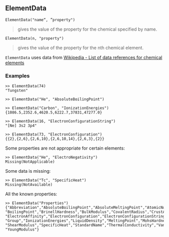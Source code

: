 ## ElementData

```
ElementData("name“, ”property")
```
> gives the value of the property for the chemical specified by name.

```
ElementData(n, "property")
```

> gives the value of the property for the nth chemical element.

`ElementData` uses data from [Wikipedia - List of data references for chemical elements](https://en.wikipedia.org/wiki/List_of_data_references_for_chemical_elements)

### Examples

```
>> ElementData(74)
"Tungsten"

>> ElementData("He", "AbsoluteBoilingPoint")

>> ElementData("Carbon", "IonizationEnergies")
{1086.5,2352.6,4620.5,6222.7,37831,47277.0}

>> ElementData(16, "ElectronConfigurationString")
"[Ne] 3s2 3p4"

>> ElementData(73, "ElectronConfiguration")
{{2},{2,6},{2,6,10},{2,6,10,14},{2,6,3},{2}}
```

Some properties are not appropriate for certain elements:
```
>> ElementData("He", "ElectroNegativity")
Missing(NotApplicable)
```

Some data is missing:
```
>> ElementData("Tc", "SpecificHeat")
Missing(NotAvailable)
```

All the known properties:
```
>> ElementData("Properties")
{"Abbreviation","AbsoluteBoilingPoint","AbsoluteMeltingPoint","AtomicNumber","AtomicRadius","AtomicWeight","Block",
"BoilingPoint","BrinellHardness","BulkModulus","CovalentRadius","CrustAbundance","Density","DiscoveryYear","ElectroNegativity",
"ElectronAffinity","ElectronConfiguration","ElectronConfigurationString","ElectronShellConfiguration","FusionHeat",
"Group","IonizationEnergies","LiquidDensity","MeltingPoint","MohsHardness","Name","Period","PoissonRatio","Series",
"ShearModulus","SpecificHeat","StandardName","ThermalConductivity","VanDerWaalsRadius","VaporizationHeat","VickersHardness",
"YoungModulus"}
```